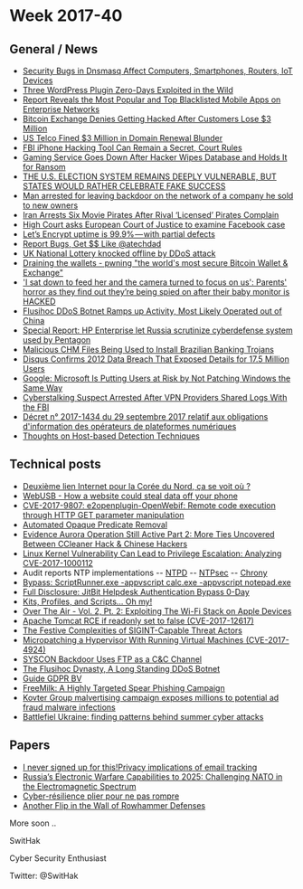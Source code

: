 # Week 2017-40

## General / News
- [Security Bugs in Dnsmasq Affect Computers, Smartphones, Routers, IoT Devices](https://www.bleepingcomputer.com/news/security/security-bugs-in-dnsmasq-affect-computers-smartphones-routers-iot-devices/)
- [Three WordPress Plugin Zero-Days Exploited in the Wild](https://www.bleepingcomputer.com/news/security/three-wordpress-plugin-zero-days-exploited-in-the-wild/)
- [Report Reveals the Most Popular and Top Blacklisted Mobile Apps on Enterprise Networks](https://www.bleepingcomputer.com/news/mobile/report-reveals-the-most-popular-and-top-blacklisted-mobile-apps-on-enterprise-networks/)
- [Bitcoin Exchange Denies Getting Hacked After Customers Lose $3 Million](https://www.bleepingcomputer.com/news/security/bitcoin-exchange-denies-getting-hacked-after-customers-lose-3-million/)
- [US Telco Fined $3 Million in Domain Renewal Blunder](https://www.bleepingcomputer.com/news/technology/us-telco-fined-3-million-in-domain-renewal-blunder/)
- [FBI iPhone Hacking Tool Can Remain a Secret, Court Rules](https://www.bleepingcomputer.com/news/government/fbi-iphone-hacking-tool-can-remain-a-secret-court-rules/)
- [Gaming Service Goes Down After Hacker Wipes Database and Holds It for Ransom](https://www.bleepingcomputer.com/news/security/gaming-service-goes-down-after-hacker-wipes-database-and-holds-it-for-ransom/)
- [THE U.S. ELECTION SYSTEM REMAINS DEEPLY VULNERABLE, BUT STATES WOULD RATHER CELEBRATE FAKE SUCCESS](https://theintercept.com/2017/10/03/us-election-2016-state-voting-systems/)
- [Man arrested for leaving backdoor on the network of a company he sold to new owners](https://www.justice.gov/usao-nj/pr/middlesex-county-new-jersey-man-charged-hacking-and-illegal-wiretapping-scheme)
- [Iran Arrests Six Movie Pirates After Rival ‘Licensed’ Pirates Complain](https://torrentfreak.com/iran-arrests-six-movie-pirates-after-rival-licensed-pirates-complain-171003/)
- [High Court asks European Court of Justice to examine Facebook case](https://www.irishtimes.com/news/crime-and-law/high-court-asks-european-court-of-justice-to-examine-facebook-case-1.3242468)
- [Let’s Encrypt uptime is 99.9% — with partial defects](https://medium.com/enigma-shards/lets-encrypt-uptime-and-operation-811cc1e018c0)
- [Report Bugs, Get $$ Like @atechdad](https://blog.torproject.org/report-bugs-get-money-like-atechdad)
- [UK National Lottery knocked offline by DDoS attack](https://www.welivesecurity.com/2017/10/02/uk-national-lottery-ddos-attack/)
 - [Draining the wallets - pwning "the world's most secure Bitcoin Wallet & Exchange"](http://s3cur3.it/blog/4)
 - ['I sat down to feed her and the camera turned to focus on us': Parents' horror as they find out they’re being spied on after their baby monitor is HACKED](http://www.dailymail.co.uk/news/article-4941292/Parents-say-spied-baby-monitor-hacked.html)
- [Flusihoc DDoS Botnet Ramps up Activity, Most Likely Operated out of China]( https://www.bleepingcomputer.com/news/security/flusihoc-ddos-botnet-ramps-up-activity-most-likely-operated-out-of-china/)
- [Special Report: HP Enterprise let Russia scrutinize cyberdefense system used by Pentagon](https://www.reuters.com/article/us-usa-cyber-russia-hpe-specialreport/special-report-hp-enterprise-let-russia-scrutinize-cyberdefense-system-used-by-pentagon-idUSKCN1C716M)
- [Malicious CHM Files Being Used to Install Brazilian Banking Trojans](https://www.bleepingcomputer.com/news/security/malicious-chm-files-being-used-to-install-brazilian-banking-trojans/)
- [Disqus Confirms 2012 Data Breach That Exposed Details for 17.5 Million Users](https://www.bleepingcomputer.com/news/security/disqus-confirms-2012-data-breach-that-exposed-details-for-17-5-million-users/)
- [Google: Microsoft Is Putting Users at Risk by Not Patching Windows the Same Way](https://www.bleepingcomputer.com/news/security/google-microsoft-is-putting-users-at-risk-by-not-patching-windows-the-same-way/)
- [Cyberstalking Suspect Arrested After VPN Providers Shared Logs With the FBI](https://www.bleepingcomputer.com/news/security/cyberstalking-suspect-arrested-after-vpn-providers-shared-logs-with-the-fbi/)
- [Décret n° 2017-1434 du 29 septembre 2017 relatif aux obligations d'information des opérateurs de plateformes numériques ](https://www.legifrance.gouv.fr/eli/decret/2017/9/29/ECOC1716647D/jo)
- [Thoughts on Host-based Detection Techniques](https://posts.specterops.io/thoughts-on-host-based-detection-techniques-21d9c97082ce)


## Technical posts
- [Deuxième lien Internet pour la Corée du Nord, ça se voit où ? ](http://www.bortzmeyer.org/star-jv-transtelecom.html)
- [WebUSB - How a website could steal data off your phone](https://labs.mwrinfosecurity.com/blog/webusb/)
- [CVE-2017-9807: e2openplugin-OpenWebif: Remote code execution through HTTP GET parameter manipulation](http://seclists.org/fulldisclosure/2017/Oct/0)
- [Automated Opaque Predicate Removal](https://binary.ninja/2017/10/01/automated-opaque-predicate-removal.html)
- [Evidence Aurora Operation Still Active Part 2: More Ties Uncovered Between CCleaner Hack & Chinese Hackers](http://www.intezer.com/evidence-aurora-operation-still-active-part-2-more-ties-uncovered-between-ccleaner-hack-chinese-hackers/)
- [Linux Kernel Vulnerability Can Lead to Privilege Escalation: Analyzing CVE-2017-1000112](https://securingtomorrow.mcafee.com/mcafee-labs/linux-kernel-vulnerability-can-lead-to-privilege-escalation-analyzing-cve-2017-1000112/)
- Audit reports NTP implementations
 -- [NTPD](https://wiki.mozilla.org/images/e/ea/Ntp-report.pdf)
 -- [NTPsec](https://wiki.mozilla.org/images/1/10/Ntpsec-report.pdf)
 -- [Chrony](https://wiki.mozilla.org/images/e/e4/Chrony-report.pdf)
 - [Bypass: ScriptRunner.exe -appvscript calc.exe -appvscript notepad.exe](https://twitter.com/KyleHanslovan/status/914800377580503040)
 - [Full Disclosure: JitBit Helpdesk Authentication Bypass 0-Day](https://www.trustedsec.com/2017/09/full-disclosure-jitbit-helpdesk-authentication-bypass-0-day/)
 - [Kits, Profiles, and Scripts… Oh my!](https://blog.cobaltstrike.com/2017/10/03/kits-profiles-and-scripts-oh-my/)
 - [Over The Air - Vol. 2, Pt. 2: Exploiting The Wi-Fi Stack on Apple Devices](http://googleprojectzero.blogspot.com/2017/10/over-air-vol-2-pt-2-exploiting-wi-fi.html)
 - [Apache Tomcat RCE if readonly set to false (CVE-2017-12617) ](https://www.alphabot.com/security/blog/2017/java/Apache-Tomcat-RCE-CVE-2017-12617.html)
 - [The Festive Complexities of SIGINT-Capable Threat Actors](https://cdn.securelist.com/files/2017/10/Guerrero-Saade-Raiu-VB2017.pdf)
 - [Micropatching a Hypervisor With Running Virtual Machines (CVE-2017-4924) ](https://0patch.blogspot.fr/2017/10/micropatching-hypervisor-with-running.html)
 - [SYSCON Backdoor Uses FTP as a C&C Channel](http://blog.trendmicro.com/trendlabs-security-intelligence/syscon-backdoor-uses-ftp-as-a-cc-channel/)
 - [The Flusihoc Dynasty, A Long Standing DDoS Botnet](https://www.arbornetworks.com/blog/asert/the-flusihoc-dynasty-a-long-standing-ddos-botnet/)
 - [Guide GDPR BV](https://www.alain-bensoussan.com/avocats/premier-referentiel-conformite-rgpd/2017/10/04/)
 - [FreeMilk: A Highly Targeted Spear Phishing Campaign](https://researchcenter.paloaltonetworks.com/2017/10/unit42-freemilk-highly-targeted-spear-phishing-campaign/)
 - [Kovter Group malvertising campaign exposes millions to potential ad fraud malware infections](https://www.proofpoint.com/us/threat-insight/post/kovter-group-malvertising-campaign-exposes-millions-potential-ad-fraud-malware)
 - [Battlefiel Ukraine: finding patterns behind summer cyber attacks](https://docs.google.com/presentation/d/1wKUvwyDRP6OCZRh3QNk2r51jaHdVeDLM3CwjRnXhQas/mobilepresent?slide=id.g2368608efa_0_10)
 
 ## Papers
- [I never signed up for this!Privacy implications of email tracking](https://senglehardt.com/papers/pets18_email_tracking.pdf)
- [Russia’s Electronic Warfare Capabilities to 2025: Challenging NATO in the Electromagnetic Spectrum](https://www.icds.ee/fileadmin/media/icds.ee/doc/ICDS_Report_Russias_Electronic_Warfare_to_2025.pdf)
- [Cyber-résilience plier pour ne pas rompre](https://www.wavestone.com/app/uploads/2017/09/Focus-Cyberresilience.pdf)
- [Another Flip in the Wall of Rowhammer Defenses](https://arxiv.org/pdf/1710.00551.pdf)


More soon ..

SwitHak

Cyber Security Enthusiast

Twitter: @SwitHak
